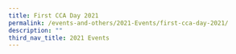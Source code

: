 ```yaml
---
title: First CCA Day 2021
permalink: /events-and-others/2021-Events/first-cca-day-2021/
description: ""
third_nav_title: 2021 Events
---
```

